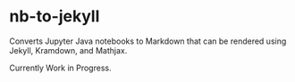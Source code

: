 # nb-to-jekyll
Converts Jupyter Java notebooks to Markdown that can be rendered using Jekyll, Kramdown, and Mathjax.

Currently Work in Progress.
